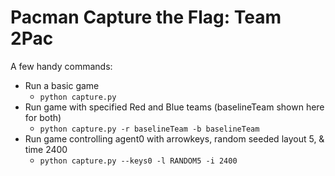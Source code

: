 # Pacman Capture the Flag: Team 2Pac

A few handy commands:
* Run a basic game
  * `python capture.py`
* Run game with specified Red and Blue teams (baselineTeam shown here for both)
  * `python capture.py -r baselineTeam -b baselineTeam`
* Run game controlling agent0 with arrowkeys, random seeded layout 5, & time 2400
  * `python capture.py --keys0 -l RANDOM5 -i 2400`
